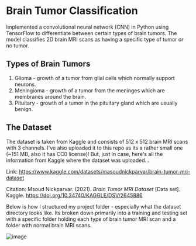 # Brain Tumor Classification
Implemented a convolutional neural network (CNN) in Python using TensorFlow to differentiate between certain types of brain tumors. The model classifies 2D brain MRI scans as having a specific type of tumor or no tumor.

## Types of Brain Tumors
1. Glioma - growth of a tumor from glial cells which normally support neurons.
2. Meningioma - growth of a tumor from the meninges which are membranes around the brain.
3. Pituitary - growth of a tumor in the pituitary gland which are usually benign.

## The Dataset
The dataset is taken from Kaggle and consists of 512 x 512 brain MRI scans with 3 channels. I've also uploaded it to this repo as its a rather small one (~151 MB, also it has CC0 license)! But, just in case, here's all the information from Kaggle where the dataset was uploaded...

Link: https://www.kaggle.com/datasets/masoudnickparvar/brain-tumor-mri-dataset

Citation: Msoud Nickparvar. (2021). <i>Brain Tumor MRI Dataset</i> [Data set]. Kaggle. https://doi.org/10.34740/KAGGLE/DSV/2645886

Below is how I structured my project folder - especially what the dataset directory looks like. Its broken down primarily into a training and testing set with a specific folder holding each type of brain tumor MRI scan and a folder with normal brain MRI scans.

![image](https://user-images.githubusercontent.com/33336845/235602598-d3f21c0c-e360-4809-8353-0c305ab1a688.png)
